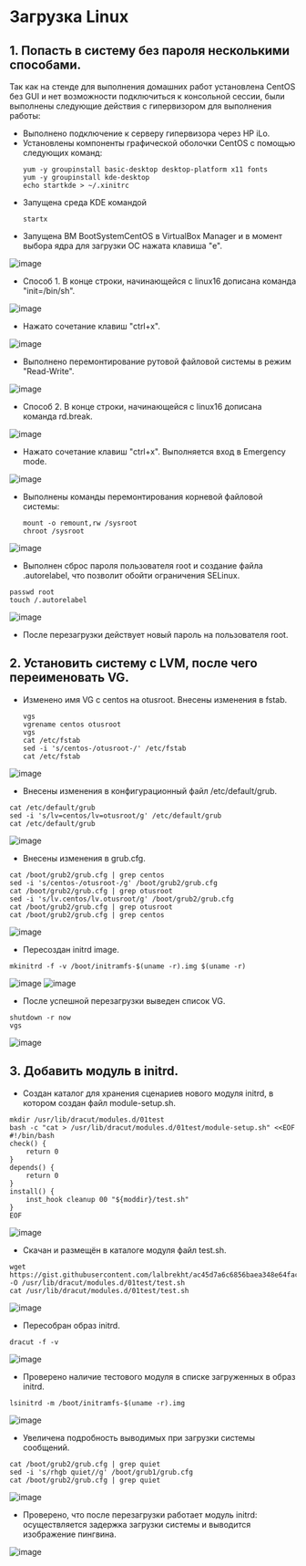 # Загрузка Linux
## 1. Попасть в систему без пароля несколькими способами.

Так как на стенде для выполнения домашних работ установлена CentOS без GUI и нет возможности подключиться к консольной сессии, были выполнены следующие действия с гипервизором для выполнения работы:
- Выполнено подключение к серверу гипервизора через HP iLo.
- Установлены компоненты графической оболочки CentOS с помощью следующих команд:
  ```
  yum -y groupinstall basic-desktop desktop-platform x11 fonts
  yum -y groupinstall kde-desktop
  echo startkde > ~/.xinitrc
  ```
- Запущена среда KDE командой
  ```
  startx
  ```
- Запущена ВМ BootSystemCentOS в VirtualBox Manager и в момент выбора ядра для загрузки ОС нажата клавиша "e".

![image](https://user-images.githubusercontent.com/122820579/227715415-ee306bce-c6b8-441c-bc22-794a4200336f.png)
- Способ 1. В конце строки, начинающейся с linux16 дописана команда "init=/bin/sh".

![image](https://user-images.githubusercontent.com/122820579/227716376-1bbb45b7-d25e-4ae8-b857-f4a12ca6a6c3.png)
- Нажато сочетание клавиш "ctrl+x".

![image](https://user-images.githubusercontent.com/122820579/227715855-ccf41e1c-d765-4a05-b662-360fcf9a52fb.png)
- Выполнено перемонтирование рутовой файловой системы в режим "Read-Write".

![image](https://user-images.githubusercontent.com/122820579/227715953-f727f2c9-0223-4208-a125-8c276763eecb.png)
- Способ 2. В конце строки, начинающейся с linux16 дописана команда rd.break.

![image](https://user-images.githubusercontent.com/122820579/227716427-98e1e931-c4e7-4026-83ac-b35161d32918.png)
- Нажато сочетание клавиш "ctrl+x". Выполняется вход в Emergency mode.

![image](https://user-images.githubusercontent.com/122820579/227716614-6a9ed8d7-1c51-4bf9-ab44-76271908169e.png)
- Выполнены команды перемонтирования корневой файловой системы:
  ```
  mount -o remount,rw /sysroot
  chroot /sysroot
  ```
![image](https://user-images.githubusercontent.com/122820579/227717157-6fa55cf4-4a7c-4cf2-b814-5c21834007c8.png)
-  Выполнен сброс пароля пользователя root и создание файла .autorelabel, что позволит обойти ограничения SELinux.
  ```
  passwd root
  touch /.autorelabel
  ```
![image](https://user-images.githubusercontent.com/122820579/227717399-e7f17576-485e-44c9-a26f-2f7ec8b4fa02.png)
- После перезагрузки действует новый пароль на пользователя root.
## 2. Установить систему с LVM, после чего переименовать VG.
- Изменено имя VG с centos на otusroot. Внесены изменения в fstab.
  ```
  vgs
  vgrename centos otusroot
  vgs
  cat /etc/fstab
  sed -i 's/centos-/otusroot-/' /etc/fstab
  cat /etc/fstab
  ```
![image](https://user-images.githubusercontent.com/122820579/227774817-3f757ab3-b1bd-4dee-9ced-e9c242f41c32.png)
- Внесены изменения в конфигурационный файл /etc/default/grub.
 ```
 cat /etc/default/grub
 sed -i 's/lv=centos/lv=otusroot/g' /etc/default/grub
 cat /etc/default/grub
 ```
![image](https://user-images.githubusercontent.com/122820579/227775171-342b72d5-c3ba-45bc-a32f-0fdb77d0aa95.png)
- Внесены изменения в grub.cfg.
 ```
 cat /boot/grub2/grub.cfg | grep centos
 sed -i 's/centos-/otusroot-/g' /boot/grub2/grub.cfg
 cat /boot/grub2/grub.cfg | grep otusroot
 sed -i 's/lv.centos/lv.otusroot/g' /boot/grub2/grub.cfg
 cat /boot/grub2/grub.cfg | grep otusroot
 cat /boot/grub2/grub.cfg | grep centos
 ```
![image](https://user-images.githubusercontent.com/122820579/227775709-04d17e8b-6659-4b01-b736-3481b434acc2.png)
- Пересоздан initrd image.
 ```
 mkinitrd -f -v /boot/initramfs-$(uname -r).img $(uname -r)
 ```
![image](https://user-images.githubusercontent.com/122820579/227775834-d398f463-d49d-4a11-a3fd-0e09aa70139f.png)
![image](https://user-images.githubusercontent.com/122820579/227775945-ca2252df-0d63-44f2-8425-9cc540a1bc1b.png)
- После успешной перезагрузки выведен список VG.
 ```
 shutdown -r now
 vgs
 ```
![image](https://user-images.githubusercontent.com/122820579/227776045-d44c4627-20b3-4adb-b0a2-27eecd3c3923.png)
## 3. Добавить модуль в initrd.
- Создан каталог для хранения сценариев нового модуля initrd, в котором создан файл module-setup.sh.
 ```
 mkdir /usr/lib/dracut/modules.d/01test
 bash -c "cat > /usr/lib/dracut/modules.d/01test/module-setup.sh" <<EOF
 #!/bin/bash
 check() {
     return 0
 }
 depends() {
     return 0
 }
 install() {
     inst_hook cleanup 00 "${moddir}/test.sh"
 }
 EOF
 ```
![image](https://user-images.githubusercontent.com/122820579/227778931-2b62119d-24de-453a-8632-eade96f2efc5.png)
- Скачан и размещён в каталоге модуля файл test.sh.
 ```
 wget https://gist.githubusercontent.com/lalbrekht/ac45d7a6c6856baea348e64fac43faf0/raw/69598efd5c603df310097b52019dc979e2cb342d/gistfile1.txt -O /usr/lib/dracut/modules.d/01test/test.sh
 cat /usr/lib/dracut/modules.d/01test/test.sh
 ```
![image](https://user-images.githubusercontent.com/122820579/227779695-90fae482-f961-4050-a2ea-f3c8aefd795f.png)
- Пересобран образ initrd.
 ```
 dracut -f -v
 ```
![image](https://user-images.githubusercontent.com/122820579/227780232-69a34794-dc68-4f18-a8f0-fd5c2220b41e.png)
- Проверено наличие тестового модуля в списке загруженных в образ initrd.
 ```
 lsinitrd -m /boot/initramfs-$(uname -r).img
 ```
![image](https://user-images.githubusercontent.com/122820579/227780438-3bc59f02-e34a-4a99-83c9-9e59ee10d2d0.png)
- Увеличена подробность выводимых при загрузки системы сообщений.
 ```
 cat /boot/grub2/grub.cfg | grep quiet
 sed -i 's/rhgb quiet//g' /boot/grub1/grub.cfg
 cat /boot/grub2/grub.cfg | grep quiet
 ```
![image](https://user-images.githubusercontent.com/122820579/227784051-02e8a3d4-5b9f-4181-85bc-af23a0753569.png)
- Проверено, что после перезагрузки работает модуль initrd: осуществляется задержка загрузки системы и выводится изображение пингвина.

![image](https://user-images.githubusercontent.com/122820579/227781119-7013fa26-a1b3-455d-b37d-e4d2b346abfe.png)
